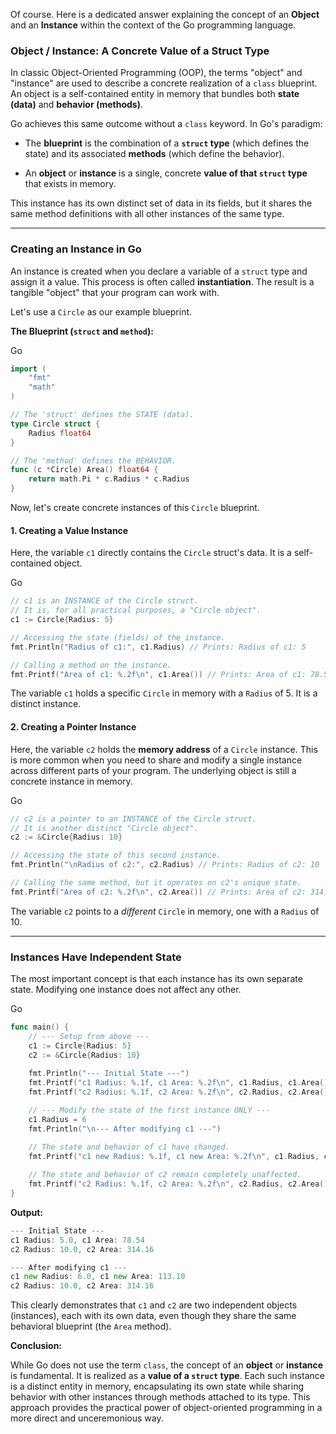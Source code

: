 Of course. Here is a dedicated answer explaining the concept of an **Object** and an **Instance** within the context of the Go programming language.

### **Object / Instance: A Concrete Value of a Struct Type**

In classic Object-Oriented Programming (OOP), the terms "object" and "instance" are used to describe a concrete realization of a `class` blueprint. An object is a self-contained entity in memory that bundles both **state (data)** and **behavior (methods)**.

Go achieves this same outcome without a `class` keyword. In Go's paradigm:

- The **blueprint** is the combination of a **`struct` type** (which defines the state) and its associated **methods** (which define the behavior).
    
- An **object** or **instance** is a single, concrete **value of that `struct` type** that exists in memory.
    

This instance has its own distinct set of data in its fields, but it shares the same method definitions with all other instances of the same type.

---

### Creating an Instance in Go

An instance is created when you declare a variable of a `struct` type and assign it a value. This process is often called **instantiation**. The result is a tangible "object" that your program can work with.

Let's use a `Circle` as our example blueprint.

**The Blueprint (`struct` and `method`):**

Go

```Go
import (
    "fmt"
    "math"
)

// The 'struct' defines the STATE (data).
type Circle struct {
    Radius float64
}

// The 'method' defines the BEHAVIOR.
func (c *Circle) Area() float64 {
    return math.Pi * c.Radius * c.Radius
}
```

Now, let's create concrete instances of this `Circle` blueprint.

#### 1. Creating a Value Instance

Here, the variable `c1` directly contains the `Circle` struct's data. It is a self-contained object.

Go

```Go
// c1 is an INSTANCE of the Circle struct.
// It is, for all practical purposes, a "Circle object".
c1 := Circle{Radius: 5}

// Accessing the state (fields) of the instance.
fmt.Println("Radius of c1:", c1.Radius) // Prints: Radius of c1: 5

// Calling a method on the instance.
fmt.Printf("Area of c1: %.2f\n", c1.Area()) // Prints: Area of c1: 78.54
```

The variable `c1` holds a specific `Circle` in memory with a `Radius` of 5. It is a distinct instance.

#### 2. Creating a Pointer Instance

Here, the variable `c2` holds the **memory address** of a `Circle` instance. This is more common when you need to share and modify a single instance across different parts of your program. The underlying object is still a concrete instance in memory.

Go

```Go
// c2 is a pointer to an INSTANCE of the Circle struct.
// It is another distinct "Circle object".
c2 := &Circle{Radius: 10}

// Accessing the state of this second instance.
fmt.Println("\nRadius of c2:", c2.Radius) // Prints: Radius of c2: 10

// Calling the same method, but it operates on c2's unique state.
fmt.Printf("Area of c2: %.2f\n", c2.Area()) // Prints: Area of c2: 314.16
```

The variable `c2` points to a _different_ `Circle` in memory, one with a `Radius` of 10.

---

### Instances Have Independent State

The most important concept is that each instance has its own separate state. Modifying one instance does not affect any other.

Go

```Go
func main() {
    // --- Setup from above ---
    c1 := Circle{Radius: 5}
    c2 := &Circle{Radius: 10}
    
    fmt.Println("--- Initial State ---")
    fmt.Printf("c1 Radius: %.1f, c1 Area: %.2f\n", c1.Radius, c1.Area())
    fmt.Printf("c2 Radius: %.1f, c2 Area: %.2f\n", c2.Radius, c2.Area())

    // --- Modify the state of the first instance ONLY ---
    c1.Radius = 6
    fmt.Println("\n--- After modifying c1 ---")

    // The state and behavior of c1 have changed.
    fmt.Printf("c1 new Radius: %.1f, c1 new Area: %.2f\n", c1.Radius, c1.Area())
    
    // The state and behavior of c2 remain completely unaffected.
    fmt.Printf("c2 Radius: %.1f, c2 Area: %.2f\n", c2.Radius, c2.Area())
}
```

**Output:**

```Go
--- Initial State ---
c1 Radius: 5.0, c1 Area: 78.54
c2 Radius: 10.0, c2 Area: 314.16

--- After modifying c1 ---
c1 new Radius: 6.0, c1 new Area: 113.10
c2 Radius: 10.0, c2 Area: 314.16
```

This clearly demonstrates that `c1` and `c2` are two independent objects (instances), each with its own data, even though they share the same behavioral blueprint (the `Area` method).

**Conclusion:**

While Go does not use the term `class`, the concept of an **object** or **instance** is fundamental. It is realized as a **value of a `struct` type**. Each such instance is a distinct entity in memory, encapsulating its own state while sharing behavior with other instances through methods attached to its type. This approach provides the practical power of object-oriented programming in a more direct and unceremonious way.